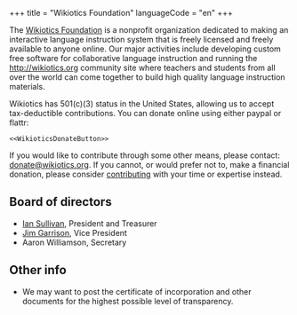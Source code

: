 +++
title = "Wikiotics Foundation"
languageCode = "en"
+++

The [Wikiotics Foundation](/en/Wikiotics_Foundation) is a nonprofit
organization dedicated to making an interactive language instruction
system that is freely licensed and freely available to anyone online.
Our major activities include developing custom free software for
collaborative language instruction and running the
<http://wikiotics.org> community site where teachers and students from
all over the world can come together to build high quality language
instruction materials.

Wikiotics has 501(c)(3) status in the United States, allowing us to
accept tax-deductible contributions. You can donate online using either
paypal or flattr:

`<<WikioticsDonateButton>>`

If you would like to contribute through some other means, please
contact: donate@wikiotics.org. If you cannot, or would prefer not to,
make a financial donation, please consider
[contributing](/en/Contribute) with your time or expertise instead.

## Board of directors

  - [Ian Sullivan](/user/ian), President and Treasurer
  - [Jim Garrison](/user/garrison), Vice President
  - Aaron Williamson, Secretary

## Other info

  - We may want to post the certificate of incorporation and other
    documents for the highest possible level of transparency.
